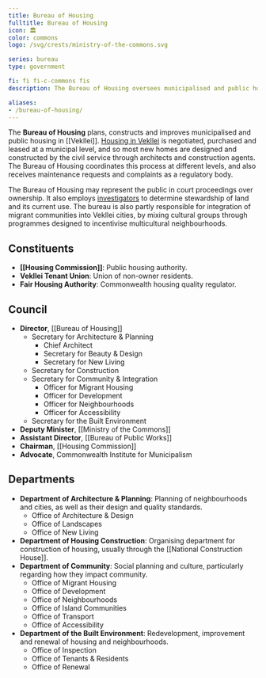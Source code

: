 ```yaml
---
title: Bureau of Housing
fulltitle: Bureau of Housing
icon: 🏛️
color: commons
logo: /svg/crests/ministry-of-the-commons.svg

series: bureau
type: government

fi: fi fi-c-commons fis
description: The Bureau of Housing oversees municipalised and public housing for the Ministry of the Commons.

aliases:
- /bureau-of-housing/
---
```

The <span class="fi fi-c-commons fis"></span> **Bureau of Housing** plans, constructs and improves municipalised and public housing in [[Vekllei]]. [Housing in Vekllei](/housing/) is negotiated, purchased and leased at a municipal level, and so most new homes are designed and constructed by the civil service through architects and construction agents. The Bureau of Housing coordinates this process at different levels, and also receives maintenance requests and complaints as a regulatory body.

The Bureau of Housing may represent the public in court proceedings over ownership. It also employs [investigators](/stories/inspectors/) to determine stewardship of land and its current use. The bureau is also partly responsible for integration of migrant communities into Vekllei cities, by mixing cultural groups through programmes designed to incentivise multicultural neighbourhoods.

## Constituents

* **[[Housing Commission]]**: Public housing authority.
* **Vekllei Tenant Union**: Union of non-owner residents.
* **Fair Housing Authority**: Commonwealth housing quality regulator.

## Council

* **Director**, [[Bureau of Housing]]
	* Secretary for Architecture & Planning
		* Chief Architect
		* Secretary for Beauty & Design
		* Secretary for New Living
	* Secretary for Construction
	* Secretary for Community & Integration
		* Officer for Migrant Housing
		* Officer for Development
		* Officer for Neighbourhoods
		* Officer for Accessibility
	* Secretary for the Built Environment
* **Deputy Minister**, [[Ministry of the Commons]]
* **Assistant Director**, [[Bureau of Public Works]]
* **Chairman**, [[Housing Commission]]
* **Advocate**, Commonwealth Institute for Municipalism


## Departments
* **Department of Architecture & Planning**: Planning of neighbourhoods and cities, as well as their design and quality standards.
	* Office of Architecture & Design
	* Office of Landscapes
	* Office of New Living
* **Department of Housing Construction**: Organising department for construction of housing, usually through the [[National Construction House]].
* **Department of Community**: Social planning and culture, particularly regarding how they impact community.
	* Office of Migrant Housing
	* Office of Development
	* Office of Neighbourhoods
	* Office of Island Communities
	* Office of Transport
	* Office of Accessibility
* **Department of the Built Environment**: Redevelopment, improvement and renewal of housing and neighbourhoods.
	* Office of Inspection
	* Office of Tenants & Residents
	* Office of Renewal